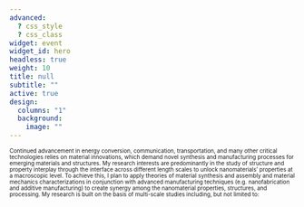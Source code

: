 ```yaml
---
advanced:
  ? css_style
  ? css_class
widget: event
widget_id: hero
headless: true
weight: 10
title: null
subtitle: ""
active: true
design:
  columns: "1"
  background:
    image: ""
---
```

<span style="font-size: 0.7em; line-height: normal;">Continued advancement in energy conversion, communication, transportation, and many other critical technologies relies on material innovations, which demand novel synthesis and manufacturing processes for emerging materials and structures. My research interests are predominantly in the study of structure and property interplay through the interface across different length scales to unlock nanomaterials’ properties at a macroscopic level. To achieve this, I plan to apply theories of material synthesis and assembly and material mechanics characterizations in conjunction with advanced manufacturing techniques (e.g. nanofabrication and additive manufacturing) to create synergy among the nanomaterial properties, structures, and processing. My research is built on the basis of multi-scale studies including, but not limited to:</span>

